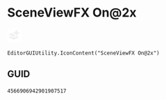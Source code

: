 # SceneViewFX On@2x
![](/img/SceneViewFX%20On@2x.png)

``` CSharp
EditorGUIUtility.IconContent("SceneViewFX On@2x")
```
## GUID
```
4566906942901907517
```
